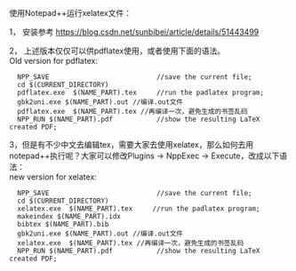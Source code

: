 
使用Notepad++运行xelatex文件：

1， 安装参考
https://blog.csdn.net/sunbibei/article/details/51443499

2， 上述版本仅仅可以供pdflatex使用，或者使用下面的语法。  
Old version for pdflatex:    
```
  NPP_SAVE                           //save the current file;  
  cd $(CURRENT_DIRECTORY)   
  pdflatex.exe  $(NAME_PART).tex     //run the padlatex program;  
  gbk2uni.exe $(NAME_PART).out //编译.out文件  
  pdflatex.exe  $(NAME_PART).tex //再编译一次，避免生成的书签乱码  
  NPP_RUN $(NAME_PART).pdf           //show the resulting LaTeX created PDF;  
```

3，但是有不少中文去编辑tex，需要大家去使用xelatex，那么如何去用notepad++执行呢？大家可以修改Plugins -> NppExec -> Execute，改成以下语法：    
new version for xelatex:     
```
  NPP_SAVE                           //save the current file;  
  cd $(CURRENT_DIRECTORY)   
  xelatex.exe  $(NAME_PART).tex     //run the padlatex program;  
  makeindex $(NAME_PART).idx  
  bibtex $(NAME_PART).bib  
  gbk2uni.exe $(NAME_PART).out //编译.out文件  
  xelatex.exe  $(NAME_PART).tex //再编译一次，避免生成的书签乱码  
  NPP_RUN $(NAME_PART).pdf           //show the resulting LaTeX created PDF;  
```

